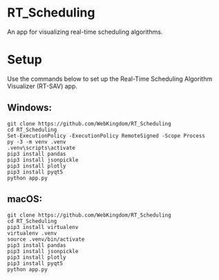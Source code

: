 # RT_Scheduling
An app for visualizing real-time scheduling algorithms.

# Setup
Use the commands below to set up the Real-Time Scheduling Algorithm Visualizer (RT-SAV) app.
## Windows:
```
git clone https://github.com/WebKingdom/RT_Scheduling 
cd RT_Scheduling
Set-ExecutionPolicy -ExecutionPolicy RemoteSigned -Scope Process
py -3 -m venv .venv
.venv\scripts\activate
pip3 install pandas
pip3 install jsonpickle
pip3 install plotly
pip3 install pyqt5
python app.py
```

## macOS:
```
git clone https://github.com/WebKingdom/RT_Scheduling 
cd RT_Scheduling
pip3 install virtualenv
virtualenv .venv
source .venv/bin/activate
pip3 install pandas
pip3 install jsonpickle
pip3 install plotly
pip3 install pyqt5
python app.py
```
